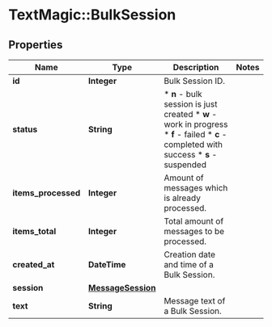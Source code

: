 # TextMagic::BulkSession

## Properties
Name | Type | Description | Notes
------------ | ------------- | ------------- | -------------
**id** | **Integer** | Bulk Session ID. | 
**status** | **String** | * **n** - bulk session is just created * **w** - work in progress * **f** - failed * **c** - completed with success * **s** - suspended  | 
**items_processed** | **Integer** | Amount of messages which is already processed. | 
**items_total** | **Integer** | Total amount of messages to be processed. | 
**created_at** | **DateTime** | Creation date and time of a Bulk Session. | 
**session** | [**MessageSession**](MessageSession.md) |  | 
**text** | **String** | Message text of a Bulk Session. | 



